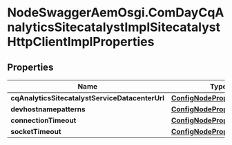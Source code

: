 # NodeSwaggerAemOsgi.ComDayCqAnalyticsSitecatalystImplSitecatalystHttpClientImplProperties

## Properties
Name | Type | Description | Notes
------------ | ------------- | ------------- | -------------
**cqAnalyticsSitecatalystServiceDatacenterUrl** | [**ConfigNodePropertyArray**](ConfigNodePropertyArray.md) |  | [optional] 
**devhostnamepatterns** | [**ConfigNodePropertyArray**](ConfigNodePropertyArray.md) |  | [optional] 
**connectionTimeout** | [**ConfigNodePropertyInteger**](ConfigNodePropertyInteger.md) |  | [optional] 
**socketTimeout** | [**ConfigNodePropertyInteger**](ConfigNodePropertyInteger.md) |  | [optional] 


